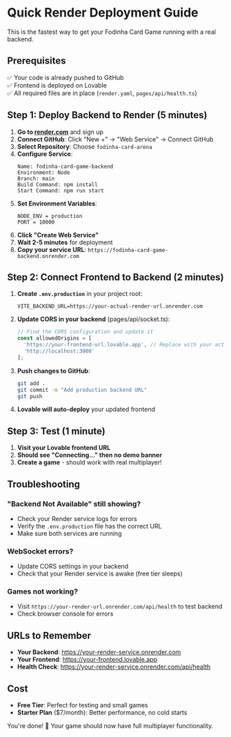 # Quick Render Deployment Guide

This is the fastest way to get your Fodinha Card Game running with a real backend.

## Prerequisites

✅ Your code is already pushed to GitHub  
✅ Frontend is deployed on Lovable  
✅ All required files are in place (`render.yaml`, `pages/api/health.ts`)

## Step 1: Deploy Backend to Render (5 minutes)

1. **Go to [render.com](https://render.com)** and sign up
2. **Connect GitHub**: Click "New +" → "Web Service" → Connect GitHub
3. **Select Repository**: Choose `fodinha-card-arena`
4. **Configure Service**:
   ```
   Name: fodinha-card-game-backend
   Environment: Node
   Branch: main
   Build Command: npm install
   Start Command: npm run start
   ```
5. **Set Environment Variables**:
   ```
   NODE_ENV = production
   PORT = 10000
   ```
6. **Click "Create Web Service"**
7. **Wait 2-5 minutes** for deployment
8. **Copy your service URL**: `https://fodinha-card-game-backend.onrender.com`

## Step 2: Connect Frontend to Backend (2 minutes)

1. **Create `.env.production`** in your project root:
   ```env
   VITE_BACKEND_URL=https://your-actual-render-url.onrender.com
   ```

2. **Update CORS in your backend** (pages/api/socket.ts):
   ```javascript
   // Find the CORS configuration and update it
   const allowedOrigins = [
     'https://your-frontend-url.lovable.app', // Replace with your actual Lovable URL
     'http://localhost:3000'
   ];
   ```

3. **Push changes to GitHub**:
   ```bash
   git add .
   git commit -m "Add production backend URL"
   git push
   ```

4. **Lovable will auto-deploy** your updated frontend

## Step 3: Test (1 minute)

1. **Visit your Lovable frontend URL**
2. **Should see "Connecting..." then no demo banner**
3. **Create a game** - should work with real multiplayer!

## Troubleshooting

### "Backend Not Available" still showing?
- Check your Render service logs for errors
- Verify the `.env.production` file has the correct URL
- Make sure both services are running

### WebSocket errors?
- Update CORS settings in your backend
- Check that your Render service is awake (free tier sleeps)

### Games not working?
- Visit `https://your-render-url.onrender.com/api/health` to test backend
- Check browser console for errors

## URLs to Remember

- **Your Backend**: https://your-render-service.onrender.com
- **Your Frontend**: https://your-frontend.lovable.app
- **Health Check**: https://your-render-service.onrender.com/api/health

## Cost

- **Free Tier**: Perfect for testing and small games
- **Starter Plan** ($7/month): Better performance, no cold starts

You're done! 🎉 Your game should now have full multiplayer functionality. 